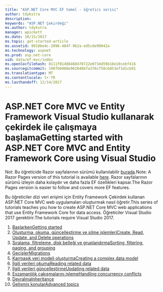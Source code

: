 ```yaml
---
title: "ASP.NET Core MVC EF temel - öğretici serisi"
author: tdykstra
description: 
keywords: "ASP.NET Çekirdeği"
ms.author: tdykstra
manager: wpickett
ms.date: 10/15/2017
ms.topic: get-started-article
ms.assetid: 9918be4c-2096-404f-9b2a-ed5cde90042a
ms.technology: aspnet
ms.prod: asp.net-core
uid: data/ef-mvc/index
ms.openlocfilehash: 8111f01488468470722e0734d59b18e10cebf416
ms.sourcegitcommit: 198fb0488e961048bfa376cf58cb853ef1d1cb91
ms.translationtype: MT
ms.contentlocale: tr-TR
ms.lasthandoff: 12/14/2017
---
```

# <a name="getting-started-with-aspnet-core-mvc-and-entity-framework-core-using-visual-studio"></a><span data-ttu-id="bfe96-103">ASP.NET Core MVC ve Entity Framework Visual Studio kullanarak çekirdek ile çalışmaya başlama</span><span class="sxs-lookup"><span data-stu-id="bfe96-103">Getting started with ASP.NET Core MVC and Entity Framework Core using Visual Studio</span></span>

<span data-ttu-id="bfe96-104">Not: Bu öğreticide Razor sayfalarının sürümü kullanılabilir [burada](xref:data/ef-rp/intro).</span><span class="sxs-lookup"><span data-stu-id="bfe96-104">Note: A Razor Pages version of this tutorial is available [here](xref:data/ef-rp/intro).</span></span> <span data-ttu-id="bfe96-105">Razor sayfalarının sürümü izleyin daha kolaydır ve daha fazla EF özellikleri kapsar.</span><span class="sxs-lookup"><span data-stu-id="bfe96-105">The Razor Pages version is easier to follow and covers more EF features.</span></span>

<span data-ttu-id="bfe96-106">Bu öğreticiler dizi veri erişimi için Entity Framework Çekirdek kullanan ASP.NET Core MVC web uygulamaları oluşturmak nasıl öğretir.</span><span class="sxs-lookup"><span data-stu-id="bfe96-106">This series of tutorials teaches you how to create ASP.NET Core MVC web applications that use Entity Framework Core for data access.</span></span> <span data-ttu-id="bfe96-107">Öğreticiler Visual Studio 2017 gerektirir.</span><span class="sxs-lookup"><span data-stu-id="bfe96-107">The tutorials require Visual Studio 2017.</span></span>

1. [<span data-ttu-id="bfe96-108">Başlarken</span><span class="sxs-lookup"><span data-stu-id="bfe96-108">Getting started</span></span>](intro.md)
2. [<span data-ttu-id="bfe96-109">Oluşturma, okuma, güncelleştirme ve silme işlemleri</span><span class="sxs-lookup"><span data-stu-id="bfe96-109">Create, Read, Update, and Delete operations</span></span>](crud.md)
3. [<span data-ttu-id="bfe96-110">Sıralama, filtreleme, disk belleği ve gruplandırma</span><span class="sxs-lookup"><span data-stu-id="bfe96-110">Sorting, filtering, paging, and grouping</span></span>](sort-filter-page.md)
4. [<span data-ttu-id="bfe96-111">Geçişler</span><span class="sxs-lookup"><span data-stu-id="bfe96-111">Migrations</span></span>](migrations.md)
5. [<span data-ttu-id="bfe96-112">Karmaşık veri modeli oluşturma</span><span class="sxs-lookup"><span data-stu-id="bfe96-112">Creating a complex data model</span></span>](complex-data-model.md)
6. [<span data-ttu-id="bfe96-113">İlgili verileri okuma</span><span class="sxs-lookup"><span data-stu-id="bfe96-113">Reading related data</span></span>](read-related-data.md)
7. [<span data-ttu-id="bfe96-114">İlgili verileri güncelleştirme</span><span class="sxs-lookup"><span data-stu-id="bfe96-114">Updating related data</span></span>](update-related-data.md)
8. [<span data-ttu-id="bfe96-115">Eşzamanlılık çakışmalarını işleme</span><span class="sxs-lookup"><span data-stu-id="bfe96-115">Handling concurrency conflicts</span></span>](concurrency.md)
9. [<span data-ttu-id="bfe96-116">Devralma</span><span class="sxs-lookup"><span data-stu-id="bfe96-116">Inheritance</span></span>](inheritance.md)
10. [<span data-ttu-id="bfe96-117">Gelişmiş konular</span><span class="sxs-lookup"><span data-stu-id="bfe96-117">Advanced topics</span></span>](advanced.md)
